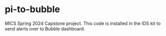 # pi-to-bubble
MICS Spring 2024 Capstone project.
This code is installed in the IDS kit to send alerts over to Bubble dashboard.
